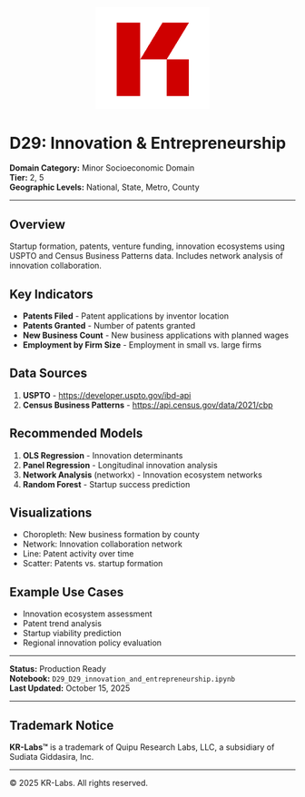 <div align="center">
  <img src="../../../assets/images/KRLabs_WebLogo.png" alt="KR-Labs" width="200">
</div>

# D29: Innovation & Entrepreneurship

**Domain Category:** Minor Socioeconomic Domain  
**Tier:** 2, 5  
**Geographic Levels:** National, State, Metro, County

---

## Overview

Startup formation, patents, venture funding, innovation ecosystems using USPTO and Census Business Patterns data. Includes network analysis of innovation collaboration.

## Key Indicators

- **Patents Filed** - Patent applications by inventor location
- **Patents Granted** - Number of patents granted
- **New Business Count** - New business applications with planned wages
- **Employment by Firm Size** - Employment in small vs. large firms

## Data Sources

1. **USPTO** - https://developer.uspto.gov/ibd-api
2. **Census Business Patterns** - https://api.census.gov/data/2021/cbp

## Recommended Models

1. **OLS Regression** - Innovation determinants
2. **Panel Regression** - Longitudinal innovation analysis
3. **Network Analysis** (networkx) - Innovation ecosystem networks
4. **Random Forest** - Startup success prediction

## Visualizations

- Choropleth: New business formation by county
- Network: Innovation collaboration network
- Line: Patent activity over time
- Scatter: Patents vs. startup formation

## Example Use Cases

- Innovation ecosystem assessment
- Patent trend analysis
- Startup viability prediction
- Regional innovation policy evaluation

---

**Status:** Production Ready  
**Notebook:** `D29_D29_innovation_and_entrepreneurship.ipynb`  
**Last Updated:** October 15, 2025

---

## Trademark Notice

**KR-Labs™** is a trademark of Quipu Research Labs, LLC, a subsidiary of Sudiata Giddasira, Inc.

---

© 2025 KR-Labs. All rights reserved.
